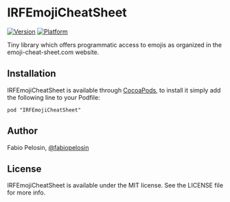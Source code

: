 # IRFEmojiCheatSheet

[![Version](https://cocoapod-badges.herokuapp.com/v/IRFEmojiCheatSheet/badge.png)](http://cocoadocs.org/docsets/IRFEmojiCheatSheet)
[![Platform](https://cocoapod-badges.herokuapp.com/p/IRFEmojiCheatSheet/badge.png)](http://cocoadocs.org/docsets/IRFEmojiCheatSheet)

Tiny library which offers programmatic access to emojis as organized in the
emoji-cheat-sheet.com website.

## Installation

IRFEmojiCheatSheet is available through [CocoaPods](http://cocoapods.org), to
install it simply add the following line to your Podfile:

    pod "IRFEmojiCheatSheet"

## Author

Fabio Pelosin, [@fabiopelosin](https://twitter.com/fabiopelosin)

## License

IRFEmojiCheatSheet is available under the MIT license. See the LICENSE file for
more info.

